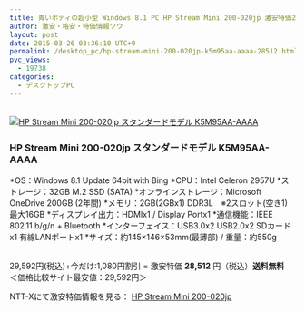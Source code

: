 ```yaml
---
title: 青いボディの超小型 Windows 8.1 PC HP Stream Mini 200-020jp 激安特価28,512円！送料無料！
author: 激安・格安・特価情報ツウ
layout: post
date: 2015-03-26 03:36:10 UTC+9
permalink: /desktop_pc/hp-stream-mini-200-020jp-k5m95aa-aaaa-28512.html
pvc_views:
  - 19738
categories:
  - デスクトップPC
---
```

<div class="img-bg2 img_L">
  <a href="http://px.a8.net/svt/ejp?a8mat=ZYP6S+8IMA3E+S1Q+BWGDT&#038;a8ejpredirect=http://nttxstore.jp/_II_HP14943203" target="_blank"><br /> <img border="0" alt="HP Stream Mini 200-020jp スタンダードモデル K5M95AA-AAAA" src="http://image.nttxstore.jp/l2_images/H/HP/HP14943203.jpg" data-recalc-dims="1" /></a>
</div>

### HP Stream Mini 200-020jp スタンダードモデル K5M95AA-AAAA
<!--more-->

*OS：Windows 8.1 Update 64bit with Bing
*CPU：Intel Celeron 2957U
*ストレージ：32GB M.2 SSD (SATA)
*オンラインストレージ：Microsoft OneDrive 200GB (2年間)
*メモリ：2GB(2GBx1) DDR3L　※2スロット(空き1) 最大16GB
*ディスプレイ出力：HDMIx1 / Display Portx1
*通信機能：IEEE 802.11 b/g/n + Bluetooth
*インターフェイス：USB3.0x2 USB2.0x2 SDカードx1 有線LANポートx1
*サイズ：約145×146×53mm(最薄部) / 重量：約550g

<br clear="all" />29,592円(税込)+今だけ:1,080円割引 = 激安特価 <span class="tokka-price"><strong>28,512</strong></span> 円（税込）**送料無料**  
＜価格比較サイト最安値：29,592円＞  
  
NTT-Xにて激安特価情報を見る： <span class="fs150p"><a href="http://px.a8.net/svt/ejp?a8mat=ZYP6S+8IMA3E+S1Q+BWGDT&#038;a8ejpredirect=http://nttxstore.jp/_II_HP14943203" target="_blank">HP Stream Mini 200-020jp</a></span>